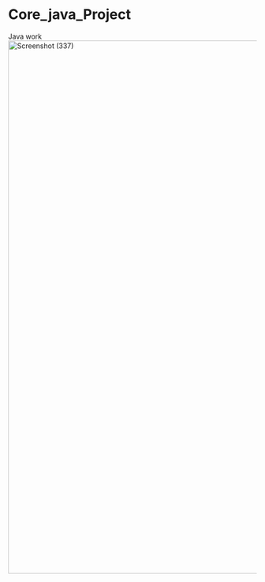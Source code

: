 # Core_java_Project
Java work 
<img width="1920" height="1080" alt="Screenshot (337)" src="https://github.com/user-attachments/assets/06df8048-42a6-49c6-afcd-7a25a268ca43" />
